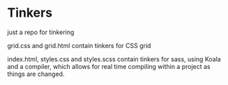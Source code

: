 # Tinkers
just a repo for tinkering

grid.css and grid.html contain tinkers for CSS grid

index.html, styles.css and styles.scss contain tinkers for sass, using Koala and a compiler, which allows for real time compiling within a project as things are changed.
